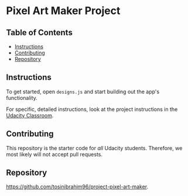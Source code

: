 # Pixel Art Maker Project

## Table of Contents

* [Instructions](#instructions)
* [Contributing](#contributing)
* [Repository](#repository)

## Instructions

To get started, open `designs.js` and start building out the app's functionality.

For specific, detailed instructions, look at the project instructions in the [Udacity Classroom](https://classroom.udacity.com/me).

## Contributing

This repository is the starter code for _all_ Udacity students. Therefore, we most likely will not accept pull requests.

## Repository
https://github.com/tosinibrahim96/project-pixel-art-maker.